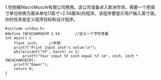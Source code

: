 1.你刚被MacroMuscle有限公司聘用。该公司准备进入欧洲市场，需要一个把英寸单位转换为厘米单位(1英寸=2.54厘米)的程序。该程序要提示用户输入英寸值。你的任务是定义程序目标和设计程序。
```
#include <stdio.h>
#define INCHCHARGECM 2.54       //定义一个字符常量
int main() {
    float inch;     //声明
    printf("Print input inch's value:\n");
    while(scanf("%f", &inch) == 1)
        printf("Your input %f inch equal %f cm", inch, inch * INCHCHARGECM);
    printf("Down!");
    return 0;
}

```